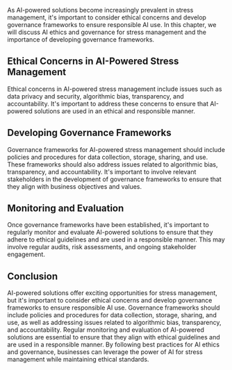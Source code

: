 
As AI-powered solutions become increasingly prevalent in stress management, it's important to consider ethical concerns and develop governance frameworks to ensure responsible AI use. In this chapter, we will discuss AI ethics and governance for stress management and the importance of developing governance frameworks.

Ethical Concerns in AI-Powered Stress Management
------------------------------------------------

Ethical concerns in AI-powered stress management include issues such as data privacy and security, algorithmic bias, transparency, and accountability. It's important to address these concerns to ensure that AI-powered solutions are used in an ethical and responsible manner.

Developing Governance Frameworks
--------------------------------

Governance frameworks for AI-powered stress management should include policies and procedures for data collection, storage, sharing, and use. These frameworks should also address issues related to algorithmic bias, transparency, and accountability. It's important to involve relevant stakeholders in the development of governance frameworks to ensure that they align with business objectives and values.

Monitoring and Evaluation
-------------------------

Once governance frameworks have been established, it's important to regularly monitor and evaluate AI-powered solutions to ensure that they adhere to ethical guidelines and are used in a responsible manner. This may involve regular audits, risk assessments, and ongoing stakeholder engagement.

Conclusion
----------

AI-powered solutions offer exciting opportunities for stress management, but it's important to consider ethical concerns and develop governance frameworks to ensure responsible AI use. Governance frameworks should include policies and procedures for data collection, storage, sharing, and use, as well as addressing issues related to algorithmic bias, transparency, and accountability. Regular monitoring and evaluation of AI-powered solutions are essential to ensure that they align with ethical guidelines and are used in a responsible manner. By following best practices for AI ethics and governance, businesses can leverage the power of AI for stress management while maintaining ethical standards.
